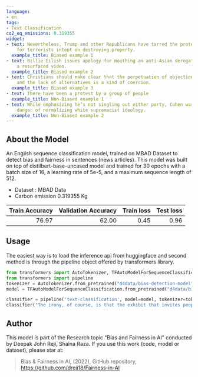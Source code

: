 ```yaml
---
language:
- en
tags:
- Text Classification
co2_eq_emissions: 0.319355
widget:
- text: Nevertheless, Trump and other Republicans have tarred the protests as havens
    for terrorists intent on destroying property.
  example_title: Biased example 1
- text: Billie Eilish issues apology for mouthing an anti-Asian derogatory term in
    a resurfaced video.
  example_title: Biased example 2
- text: Christians should make clear that the perpetuation of objectionable vaccines
    and the lack of alternatives is a kind of coercion.
  example_title: Biased example 3
- text: There have been a protest by a group of people
  example_title: Non-Biased example 1
- text: While emphasizing he’s not singling out either party, Cohen warned about the
    danger of normalizing white supremacist ideology.
  example_title: Non-Biased example 2
---
```


## About the Model
An English sequence classification model, trained on MBAD Dataset to detect bias and fairness in sentences (news articles). This model was built on top of distilbert-base-uncased model and trained for 30 epochs with a batch size of 16, a learning rate of 5e-5, and a maximum sequence length of 512.

- Dataset : MBAD Data
- Carbon emission 0.319355 Kg

| Train Accuracy | Validation Accuracy | Train loss | Test loss |
|---------------:| -------------------:| ----------:|----------:|
|          76.97 |               62.00 |       0.45 |      0.96 |

## Usage
The easiest way is to load the inference api from huggingface and second method is through the pipeline object offered by transformers library.
```python
from transformers import AutoTokenizer, TFAutoModelForSequenceClassification
from transformers import pipeline
tokenizer = AutoTokenizer.from_pretrained("d4data/bias-detection-model")
model = TFAutoModelForSequenceClassification.from_pretrained("d4data/bias-detection-model")

classifier = pipeline('text-classification', model=model, tokenizer=tokenizer) # cuda = 0,1 based on gpu availability
classifier("The irony, of course, is that the exhibit that invites people to throw trash at vacuuming Ivanka Trump lookalike reflects every stereotype feminists claim to stand against, oversexualizing Ivanka’s body and ignoring her hard work.")
```

## Author
This model is part of the Research topic "Bias and Fairness in AI" conducted by Deepak John Reji, Shaina Raza. If you use this work (code, model or dataset), please star at:
> Bias & Fairness in AI, (2022), GitHub repository, <https://github.com/dreji18/Fairness-in-AI>

